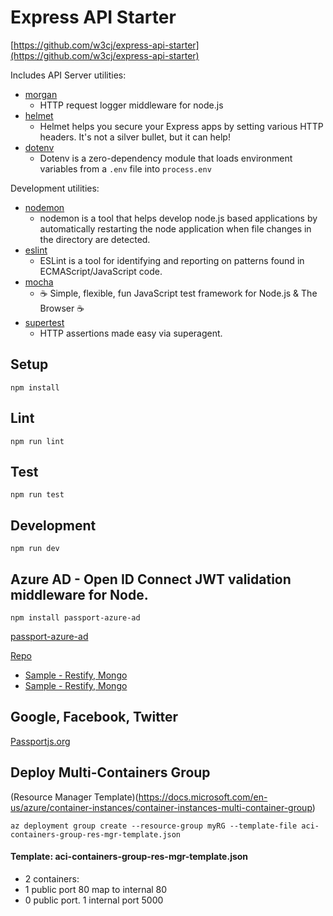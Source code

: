 # Express API Starter

[https://github.com/w3cj/express-api-starter](https://github.com/w3cj/express-api-starter)

Includes API Server utilities:

* [morgan](https://www.npmjs.com/package/morgan)
  * HTTP request logger middleware for node.js
* [helmet](https://www.npmjs.com/package/helmet)
  * Helmet helps you secure your Express apps by setting various HTTP headers. It's not a silver bullet, but it can help!
* [dotenv](https://www.npmjs.com/package/dotenv)
  * Dotenv is a zero-dependency module that loads environment variables from a `.env` file into `process.env`

Development utilities:

* [nodemon](https://www.npmjs.com/package/nodemon)
  * nodemon is a tool that helps develop node.js based applications by automatically restarting the node application when file changes in the directory are detected.
* [eslint](https://www.npmjs.com/package/eslint)
  * ESLint is a tool for identifying and reporting on patterns found in ECMAScript/JavaScript code.
* [mocha](https://www.npmjs.com/package/mocha)
  * ☕️ Simple, flexible, fun JavaScript test framework for Node.js & The Browser ☕️
* [supertest](https://www.npmjs.com/package/supertest)
  * HTTP assertions made easy via superagent.

## Setup

```
npm install
```

## Lint

```
npm run lint
```

## Test

```
npm run test
```

## Development

```
npm run dev
```

## Azure AD -  Open ID Connect  JWT validation middleware for Node.

```
npm install passport-azure-ad
```

[passport-azure-ad](http://www.passportjs.org/packages/passport-azure-ad/)


[Repo](https://github.com/AzureAD/passport-azure-ad)

* [Sample - Restify, Mongo](https://github.com/AzureADQuickStarts/AppModelv2-WebAPI-nodejs/blob/master/node-server/app.js)
* [Sample - Restify, Mongo](https://github.com/Azure-Samples/active-directory-node-webapi-basic/blob/master/app.js)


## Google, Facebook, Twitter 

[Passportjs.org](http://www.passportjs.org/docs/)

## Deploy Multi-Containers Group

(Resource Manager Template)(https://docs.microsoft.com/en-us/azure/container-instances/container-instances-multi-container-group)


```
az deployment group create --resource-group myRG --template-file aci-containers-group-res-mgr-template.json
```

#### Template:  aci-containers-group-res-mgr-template.json
* 2 containers:
* 1 public port 80 map to internal 80
* 0 public port. 1 internal port 5000
  
